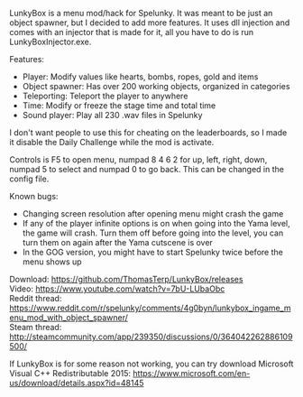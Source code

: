 LunkyBox is a menu mod/hack for Spelunky. It was meant to be just an object spawner, but I decided to add more features.
It uses dll injection and comes with an injector that is made for it, all you have to do is run LunkyBoxInjector.exe.

Features:
- Player: Modify values like hearts, bombs, ropes, gold and items
- Object spawner: Has over 200 working objects, organized in categories
- Teleporting: Teleport the player to anywhere
- Time: Modify or freeze the stage time and total time
- Sound player: Play all 230 .wav files in Spelunky

I don't want people to use this for cheating on the leaderboards, so I made it disable the Daily Challenge while the mod is activate.

Controls is F5 to open menu, numpad 8 4 6 2 for up, left, right, down, numpad 5 to select and numpad 0 to go back. This can be changed in the config file.

Known bugs:
- Changing screen resolution after opening menu might crash the game
- If any of the player infinite options is on when going into the Yama level, the game will crash. Turn them off before going into the level, you can turn them on again after the Yama cutscene is over
- In the GOG version, you might have to start Spelunky twice before the menu shows up

Download: https://github.com/ThomasTerp/LunkyBox/releases  
Video: https://www.youtube.com/watch?v=7bU-LUbaObc  
Reddit thread: https://www.reddit.com/r/spelunky/comments/4g0byn/lunkybox_ingame_menu_mod_with_object_spawner/  
Steam thread: http://steamcommunity.com/app/239350/discussions/0/364042262886109500/  

If LunkyBox is for some reason not working, you can try download Microsoft Visual C++ Redistributable 2015: https://www.microsoft.com/en-us/download/details.aspx?id=48145
